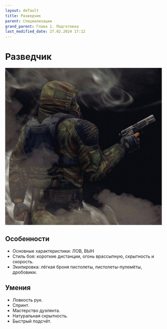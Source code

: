 ```yaml
---
layout: default
title: Разведчик
parent: Специализации
grand_parent: Глава 1. Подготовка
last_modified_date: 27.02.2024 17:12
---
```


# Разведчик

![razvedchik.jpg](..%2F..%2Fassets%2Fimages%2Frazvedchik.jpg)

## Особенности

- Основные характеристики: ЛОВ, ВЫН
- Стиль боя: короткие дистанции, огонь врассыпную, скрытность и скорость.
- Экипировка: лёгкая броня пистолеты, пистолеты-пулемёты, дробовики.


## Умения

- Ловкость рук.
- Спринт.
- Мастерство дуэлянта.
- Натуральная скрытность.
- Быстрый подсчёт.